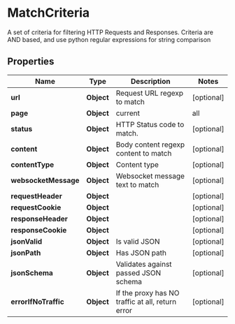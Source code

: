 

# MatchCriteria

A set of criteria for filtering HTTP Requests and Responses.                          Criteria are AND based, and use python regular expressions for string comparison

## Properties

| Name | Type | Description | Notes |
|------------ | ------------- | ------------- | -------------|
|**url** | **Object** | Request URL regexp to match |  [optional] |
|**page** | **Object** | current|all |  [optional] |
|**status** | **Object** | HTTP Status code to match. |  [optional] |
|**content** | **Object** | Body content regexp content to match |  [optional] |
|**contentType** | **Object** | Content type |  [optional] |
|**websocketMessage** | **Object** | Websocket message text to match |  [optional] |
|**requestHeader** | **Object** |  |  [optional] |
|**requestCookie** | **Object** |  |  [optional] |
|**responseHeader** | **Object** |  |  [optional] |
|**responseCookie** | **Object** |  |  [optional] |
|**jsonValid** | **Object** | Is valid JSON |  [optional] |
|**jsonPath** | **Object** | Has JSON path |  [optional] |
|**jsonSchema** | **Object** | Validates against passed JSON schema |  [optional] |
|**errorIfNoTraffic** | **Object** | If the proxy has NO traffic at all, return error |  [optional] |



